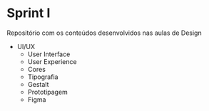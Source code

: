 # Sprint Ι 
Repositório com os conteúdos desenvolvidos nas aulas de Design

- UI/UX
  - User Interface
  - User Experience
  - Cores
  - Tipografia
  - Gestalt
  - Prototipagem
  - Figma
